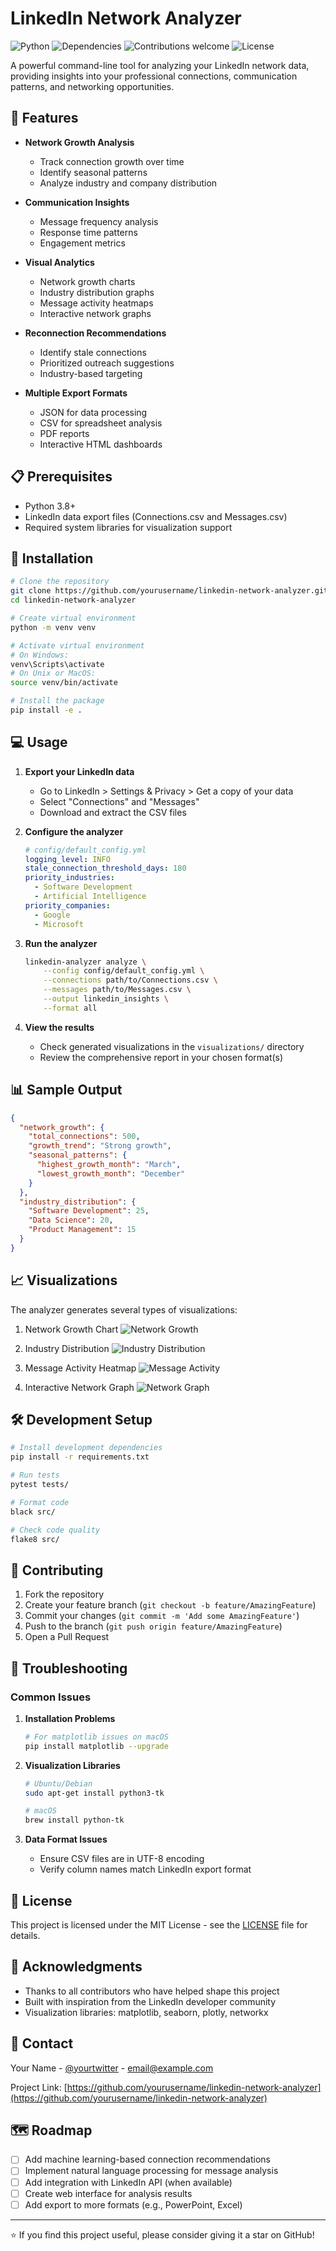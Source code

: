 # LinkedIn Network Analyzer

![Python](https://img.shields.io/badge/python-v3.8+-blue.svg)
![Dependencies](https://img.shields.io/badge/dependencies-up%20to%20date-brightgreen.svg)
![Contributions welcome](https://img.shields.io/badge/contributions-welcome-orange.svg)
![License](https://img.shields.io/badge/license-MIT-blue.svg)

A powerful command-line tool for analyzing your LinkedIn network data, providing insights into your professional connections, communication patterns, and networking opportunities.

## 🚀 Features

- **Network Growth Analysis**
  - Track connection growth over time
  - Identify seasonal patterns
  - Analyze industry and company distribution

- **Communication Insights**
  - Message frequency analysis
  - Response time patterns
  - Engagement metrics

- **Visual Analytics**
  - Network growth charts
  - Industry distribution graphs
  - Message activity heatmaps
  - Interactive network graphs

- **Reconnection Recommendations**
  - Identify stale connections
  - Prioritized outreach suggestions
  - Industry-based targeting

- **Multiple Export Formats**
  - JSON for data processing
  - CSV for spreadsheet analysis
  - PDF reports
  - Interactive HTML dashboards

## 📋 Prerequisites

- Python 3.8+
- LinkedIn data export files (Connections.csv and Messages.csv)
- Required system libraries for visualization support

## 🔧 Installation

```bash
# Clone the repository
git clone https://github.com/yourusername/linkedin-network-analyzer.git
cd linkedin-network-analyzer

# Create virtual environment
python -m venv venv

# Activate virtual environment
# On Windows:
venv\Scripts\activate
# On Unix or MacOS:
source venv/bin/activate

# Install the package
pip install -e .
```

## 💻 Usage

1. **Export your LinkedIn data**
   - Go to LinkedIn > Settings & Privacy > Get a copy of your data
   - Select "Connections" and "Messages"
   - Download and extract the CSV files

2. **Configure the analyzer**
   ```yaml
   # config/default_config.yml
   logging_level: INFO
   stale_connection_threshold_days: 180
   priority_industries:
     - Software Development
     - Artificial Intelligence
   priority_companies:
     - Google
     - Microsoft
   ```

3. **Run the analyzer**
   ```bash
   linkedin-analyzer analyze \
       --config config/default_config.yml \
       --connections path/to/Connections.csv \
       --messages path/to/Messages.csv \
       --output linkedin_insights \
       --format all
   ```

4. **View the results**
   - Check generated visualizations in the `visualizations/` directory
   - Review the comprehensive report in your chosen format(s)

## 📊 Sample Output

```json
{
  "network_growth": {
    "total_connections": 500,
    "growth_trend": "Strong growth",
    "seasonal_patterns": {
      "highest_growth_month": "March",
      "lowest_growth_month": "December"
    }
  },
  "industry_distribution": {
    "Software Development": 25,
    "Data Science": 20,
    "Product Management": 15
  }
}
```

## 📈 Visualizations

The analyzer generates several types of visualizations:

1. Network Growth Chart
   ![Network Growth](docs/images/network_growth_sample.png)

2. Industry Distribution
   ![Industry Distribution](docs/images/industry_distribution_sample.png)

3. Message Activity Heatmap
   ![Message Activity](docs/images/message_activity_sample.png)

4. Interactive Network Graph
   ![Network Graph](docs/images/network_graph_sample.png)

## 🛠️ Development Setup

```bash
# Install development dependencies
pip install -r requirements.txt

# Run tests
pytest tests/

# Format code
black src/

# Check code quality
flake8 src/
```

## 🤝 Contributing

1. Fork the repository
2. Create your feature branch (`git checkout -b feature/AmazingFeature`)
3. Commit your changes (`git commit -m 'Add some AmazingFeature'`)
4. Push to the branch (`git push origin feature/AmazingFeature`)
5. Open a Pull Request

## 🐛 Troubleshooting

### Common Issues

1. **Installation Problems**
   ```bash
   # For matplotlib issues on macOS
   pip install matplotlib --upgrade
   ```

2. **Visualization Libraries**
   ```bash
   # Ubuntu/Debian
   sudo apt-get install python3-tk
   
   # macOS
   brew install python-tk
   ```

3. **Data Format Issues**
   - Ensure CSV files are in UTF-8 encoding
   - Verify column names match LinkedIn export format

## 📝 License

This project is licensed under the MIT License - see the [LICENSE](LICENSE) file for details.

## 🙏 Acknowledgments

- Thanks to all contributors who have helped shape this project
- Built with inspiration from the LinkedIn developer community
- Visualization libraries: matplotlib, seaborn, plotly, networkx

## 📮 Contact

Your Name - [@yourtwitter](https://twitter.com/yourtwitter) - email@example.com

Project Link: [https://github.com/yourusername/linkedin-network-analyzer](https://github.com/yourusername/linkedin-network-analyzer)

## 🗺️ Roadmap

- [ ] Add machine learning-based connection recommendations
- [ ] Implement natural language processing for message analysis
- [ ] Add integration with LinkedIn API (when available)
- [ ] Create web interface for analysis results
- [ ] Add export to more formats (e.g., PowerPoint, Excel)

---
⭐️ If you find this project useful, please consider giving it a star on GitHub!
